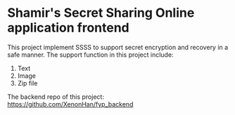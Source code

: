 # Shamir's Secret Sharing Online application frontend
This project implement SSSS to support secret encryption and recovery in a safe manner.
The support function in this project include:
1.  Text
2.  Image  
3.  Zip file

The backend repo of this project: https://github.com/XenonHan/fyp_backend
